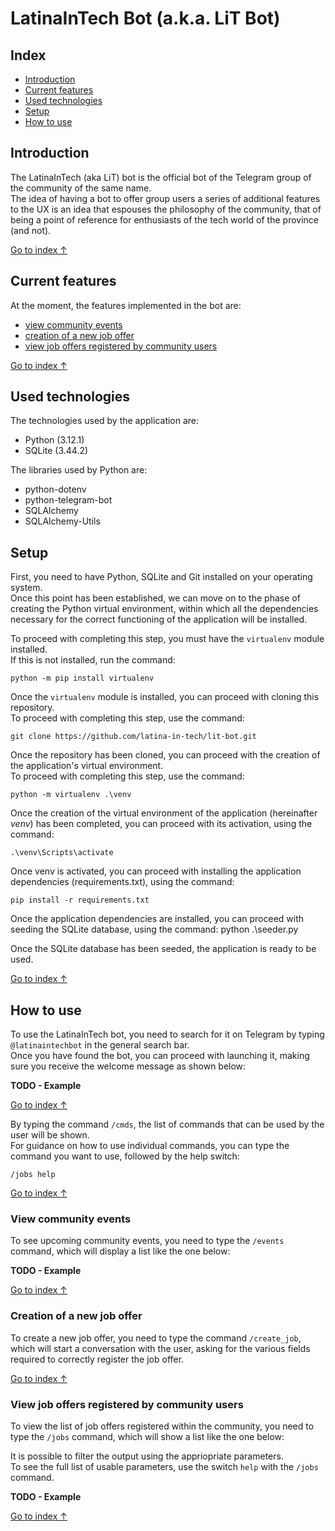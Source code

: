# LatinaInTech Bot (a.k.a. LiT Bot)

## Index
- [Introduction](#introduction)
- [Current features](#current-features)
- [Used technologies](#used-technologies)
- [Setup](#setup)
- [How to use](#how-to-use)

## Introduction
The LatinaInTech (aka LiT) bot is the official bot of the Telegram group of the community of the same name.<br>
The idea of having a bot to offer group users a series of additional features to the UX is an idea that espouses the philosophy of the community, that of being a point of reference for enthusiasts of the tech world of the province (and not).

[Go to index ↑](#index)

## Current features
At the moment, the features implemented in the bot are:
- [view community events](#view-community-events)
- [creation of a new job offer](#creation-of-a-new-job-offer)
- [view job offers registered by community users](#view-job-offers-registered-by-community-users)

[Go to index ↑](#index)

## Used technologies
The technologies used by the application are:
- Python (3.12.1)
- SQLite (3.44.2)

The libraries used by Python are:
- python-dotenv
- python-telegram-bot
- SQLAlchemy
- SQLAlchemy-Utils

## Setup
First, you need to have Python, SQLite and Git installed on your operating system.<br>
Once this point has been established, we can move on to the phase of creating the Python virtual environment, within which all the dependencies necessary for the correct functioning of the application will be installed.

To proceed with completing this step, you must have the `virtualenv` module installed.<br>
If this is not installed, run the command:

```console
python -m pip install virtualenv
```

Once the `virtualenv` module is installed, you can proceed with cloning this repository.<br>
To proceed with completing this step, use the command:

```console
git clone https://github.com/latina-in-tech/lit-bot.git
```

Once the repository has been cloned, you can proceed with the creation of the application's virtual environment.<br>
To proceed with completing this step, use the command:

```console
python -m virtualenv .\venv
```

Once the creation of the virtual environment of the application (hereinafter _venv_) has been completed, you can proceed with its activation, using the command:

```console
.\venv\Scripts\activate
```

Once venv is activated, you can proceed with installing the application dependencies (requirements.txt), using the command:

```console
pip install -r requirements.txt
```

Once the application dependencies are installed, you can proceed with seeding the SQLite database, using the command:
python .\seeder.py

Once the SQLite database has been seeded, the application is ready to be used.

[Go to index ↑](#index)

## How to use

To use the LatinaInTech bot, you need to search for it on Telegram by typing `@latinaintechbot` in the general search bar.<br>
Once you have found the bot, you can proceed with launching it, making sure you receive the welcome message as shown below:

**TODO - Example**

[Go to index ↑](#index)

By typing the command `/cmds`, the list of commands that can be used by the user will be shown.<br>
For guidance on how to use individual commands, you can type the command you want to use, followed by the help switch:

```console
/jobs help
```

[Go to index ↑](#index)

### View community events
To see upcoming community events, you need to type the `/events` command, which will display a list like the one below:

**TODO - Example**

[Go to index ↑](#index)

### Creation of a new job offer
To create a new job offer, you need to type the command `/create_job`, which will start a conversation with the user, asking for the various fields required to correctly register the job offer.

[Go to index ↑](#index)

### View job offers registered by community users
To view the list of job offers registered within the community, you need to type the `/jobs` command, which will show a list like the one below:

It is possible to filter the output using the appriopriate parameters.<br>
To see the full list of usable parameters, use the switch `help` with the `/jobs` command.

**TODO - Example**

[Go to index ↑](#index)
